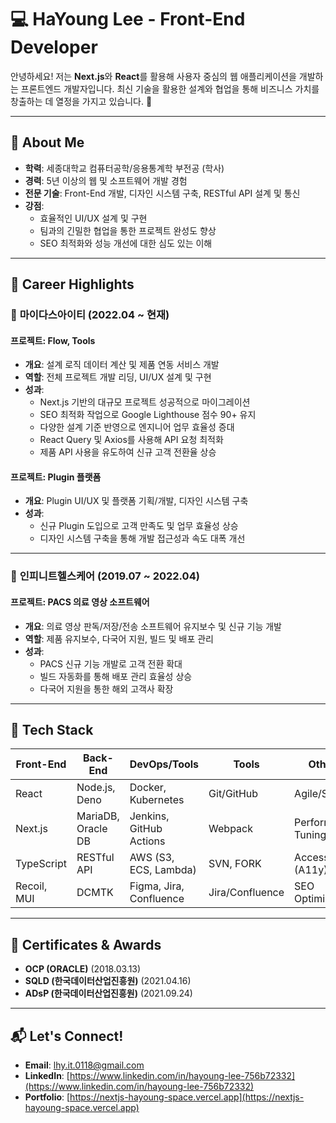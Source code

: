 # 💻 HaYoung Lee - Front-End Developer

안녕하세요! 저는 **Next.js**와 **React**를 활용해 사용자 중심의 웹 애플리케이션을 개발하는 프론트엔드 개발자입니다. 최신 기술을 활용한 설계와 협업을 통해 비즈니스 가치를 창출하는 데 열정을 가지고 있습니다. 🎯

---

## 🌟 About Me

- **학력**: 세종대학교 컴퓨터공학/응용통계학 부전공 (학사)
- **경력**: 5년 이상의 웹 및 소프트웨어 개발 경험
- **전문 기술**: Front-End 개발, 디자인 시스템 구축, RESTful API 설계 및 통신
- **강점**: 
  - 효율적인 UI/UX 설계 및 구현
  - 팀과의 긴밀한 협업을 통한 프로젝트 완성도 향상
  - SEO 최적화와 성능 개선에 대한 심도 있는 이해

---

## 📂 Career Highlights

### 🏢 **마이다스아이티** (2022.04 ~ 현재)
#### **프로젝트: Flow, Tools**
- **개요**: 설계 로직 데이터 계산 및 제품 연동 서비스 개발
- **역할**: 전체 프로젝트 개발 리딩, UI/UX 설계 및 구현
- **성과**:
  - Next.js 기반의 대규모 프로젝트 성공적으로 마이그레이션
  - SEO 최적화 작업으로 Google Lighthouse 점수 90+ 유지
  - 다양한 설계 기준 반영으로 엔지니어 업무 효율성 증대
  - React Query 및 Axios를 사용해 API 요청 최적화
  - 제품 API 사용을 유도하여 신규 고객 전환율 상승

#### **프로젝트: Plugin 플랫폼**
- **개요**: Plugin UI/UX 및 플랫폼 기획/개발, 디자인 시스템 구축
- **성과**: 
  - 신규 Plugin 도입으로 고객 만족도 및 업무 효율성 상승
  - 디자인 시스템 구축을 통해 개발 접근성과 속도 대폭 개선

---

### 🏢 **인피니트헬스케어** (2019.07 ~ 2022.04)
#### **프로젝트: PACS 의료 영상 소프트웨어**
- **개요**: 의료 영상 판독/저장/전송 소프트웨어 유지보수 및 신규 기능 개발
- **역할**: 제품 유지보수, 다국어 지원, 빌드 및 배포 관리
- **성과**: 
  - PACS 신규 기능 개발로 고객 전환 확대
  - 빌드 자동화를 통해 배포 관리 효율성 상승
  - 다국어 지원을 통한 해외 고객사 확장

---

## 🔧 Tech Stack

| Front-End  | Back-End              | DevOps/Tools          | Tools       | Others                |
|------------|-----------------------|-----------------------|-------------|-----------------------|
| React      | Node.js, Deno         | Docker, Kubernetes    | Git/GitHub  | Agile/Scrum          |
| Next.js    | MariaDB, Oracle DB    | Jenkins, GitHub Actions | Webpack     | Performance Tuning   |
| TypeScript | RESTful API           | AWS (S3, ECS, Lambda)| SVN, FORK       | Accessibility (A11y) |
| Recoil, MUI| DCMTK                 | Figma, Jira, Confluence | Jira/Confluence | SEO Optimization  |

---

## 📜 Certificates & Awards
- **OCP (ORACLE)** (2018.03.13)
- **SQLD (한국데이터산업진흥원)** (2021.04.16)
- **ADsP (한국데이터산업진흥원)** (2021.09.24)

---

## 📬 Let's Connect!

- **Email**: [lhy.it.0118@gmail.com](mailto:lhy.it.0118@gmail.com)
- **LinkedIn**: [https://www.linkedin.com/in/hayoung-lee-756b72332](https://www.linkedin.com/in/hayoung-lee-756b72332)
- **Portfolio**: [https://nextjs-hayoung-space.vercel.app](https://nextjs-hayoung-space.vercel.app)
